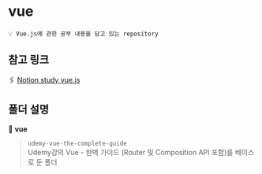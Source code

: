 # vue #

    💡 Vue.js에 관한 공부 내용을 담고 있는 repository

## 참고 링크 ##

🖇️ [Notion study vue.js](https://separate-chimpanzee-eab.notion.site/vue-js-976572170dee441f985644cf720b5536)

## 폴더 설명 ##

📁 **vue**

> `udemy-vue-the-complete-guide`
<br>Udemy강의 Vue - 완벽 가이드 (Router 및 Composition API 포함)를 베이스로 둔 폴더
